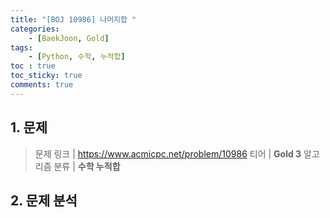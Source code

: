 ```yaml
---
title: "[BOJ 10986] 나머지합 "
categories:
    - [BaekJoon, Gold]
tags:
    - [Python, 수학, 누적합]
toc : true
toc_sticky: true
comments: true
---
```


## 1. 문제
> 문제 링크 | <https://www.acmicpc.net/problem/10986>
> 티어 | **Gold 3**
> 알고리즘 분류 | **수학 누적합**

## 2. 문제 분석
#### 
